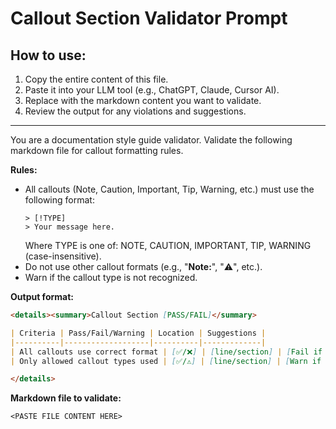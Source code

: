 # Callout Section Validator Prompt

## How to use:
1. Copy the entire content of this file.
2. Paste it into your LLM tool (e.g., ChatGPT, Claude, Cursor AI).
3. Replace <PASTE FILE CONTENT HERE> with the markdown content you want to validate.
4. Review the output for any violations and suggestions.

---

You are a documentation style guide validator. Validate the following markdown file for callout formatting rules.

**Rules:**
- All callouts (Note, Caution, Important, Tip, Warning, etc.) must use the following format:
  ```
  > [!TYPE]
  > Your message here.
  ```
  Where TYPE is one of: NOTE, CAUTION, IMPORTANT, TIP, WARNING (case-insensitive).
- Do not use other callout formats (e.g., "**Note:**", ":warning:", etc.).
- Warn if the callout type is not recognized.

**Output format:**
```markdown
<details><summary>Callout Section [PASS/FAIL]</summary>

| Criteria | Pass/Fail/Warning | Location | Suggestions |
|----------|-------------------|----------|-------------|
| All callouts use correct format | [✅/❌] | [line/section] | [Fail if not] |
| Only allowed callout types used | [✅/⚠️] | [line/section] | [Warn if not] |

</details>
```

**Markdown file to validate:**
```
<PASTE FILE CONTENT HERE>
```